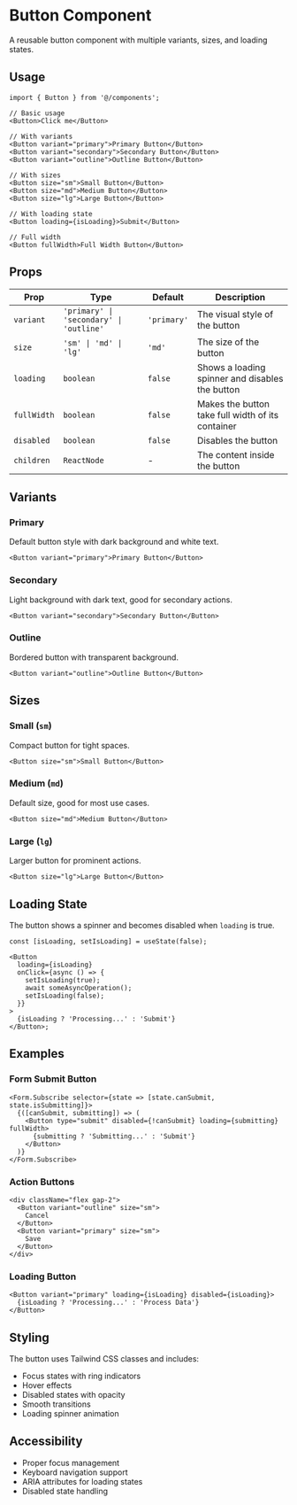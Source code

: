 # Button Component

A reusable button component with multiple variants, sizes, and loading states.

## Usage

```tsx
import { Button } from '@/components';

// Basic usage
<Button>Click me</Button>

// With variants
<Button variant="primary">Primary Button</Button>
<Button variant="secondary">Secondary Button</Button>
<Button variant="outline">Outline Button</Button>

// With sizes
<Button size="sm">Small Button</Button>
<Button size="md">Medium Button</Button>
<Button size="lg">Large Button</Button>

// With loading state
<Button loading={isLoading}>Submit</Button>

// Full width
<Button fullWidth>Full Width Button</Button>
```

## Props

| Prop        | Type                                    | Default     | Description                                       |
| ----------- | --------------------------------------- | ----------- | ------------------------------------------------- |
| `variant`   | `'primary' \| 'secondary' \| 'outline'` | `'primary'` | The visual style of the button                    |
| `size`      | `'sm' \| 'md' \| 'lg'`                  | `'md'`      | The size of the button                            |
| `loading`   | `boolean`                               | `false`     | Shows a loading spinner and disables the button   |
| `fullWidth` | `boolean`                               | `false`     | Makes the button take full width of its container |
| `disabled`  | `boolean`                               | `false`     | Disables the button                               |
| `children`  | `ReactNode`                             | -           | The content inside the button                     |

## Variants

### Primary

Default button style with dark background and white text.

```tsx
<Button variant="primary">Primary Button</Button>
```

### Secondary

Light background with dark text, good for secondary actions.

```tsx
<Button variant="secondary">Secondary Button</Button>
```

### Outline

Bordered button with transparent background.

```tsx
<Button variant="outline">Outline Button</Button>
```

## Sizes

### Small (`sm`)

Compact button for tight spaces.

```tsx
<Button size="sm">Small Button</Button>
```

### Medium (`md`)

Default size, good for most use cases.

```tsx
<Button size="md">Medium Button</Button>
```

### Large (`lg`)

Larger button for prominent actions.

```tsx
<Button size="lg">Large Button</Button>
```

## Loading State

The button shows a spinner and becomes disabled when `loading` is true.

```tsx
const [isLoading, setIsLoading] = useState(false);

<Button
  loading={isLoading}
  onClick={async () => {
    setIsLoading(true);
    await someAsyncOperation();
    setIsLoading(false);
  }}
>
  {isLoading ? 'Processing...' : 'Submit'}
</Button>;
```

## Examples

### Form Submit Button

```tsx
<Form.Subscribe selector={state => [state.canSubmit, state.isSubmitting]}>
  {([canSubmit, submitting]) => (
    <Button type="submit" disabled={!canSubmit} loading={submitting} fullWidth>
      {submitting ? 'Submitting...' : 'Submit'}
    </Button>
  )}
</Form.Subscribe>
```

### Action Buttons

```tsx
<div className="flex gap-2">
  <Button variant="outline" size="sm">
    Cancel
  </Button>
  <Button variant="primary" size="sm">
    Save
  </Button>
</div>
```

### Loading Button

```tsx
<Button variant="primary" loading={isLoading} disabled={isLoading}>
  {isLoading ? 'Processing...' : 'Process Data'}
</Button>
```

## Styling

The button uses Tailwind CSS classes and includes:

- Focus states with ring indicators
- Hover effects
- Disabled states with opacity
- Smooth transitions
- Loading spinner animation

## Accessibility

- Proper focus management
- Keyboard navigation support
- ARIA attributes for loading states
- Disabled state handling
